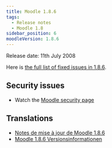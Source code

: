 ```yaml
---
title: Moodle 1.8.6
tags:
  - Release notes
  - Moodle 1.8
sidebar_position: 6
moodleVersion: 1.8.6
---
```

Release date: 11th July 2008

Here is [the full list of fixed issues in 1.8.6](http://moodle.atlassian.net/secure/ReleaseNote.jspa?version=10270&styleName=Html&projectId=10011).

## Security issues

- Watch the [Moodle security page](http://moodle.org/security)

## Translations

- [Notes de mise à jour de Moodle 1.8.6](https://docs.moodle.org/fr/Notes_de_mise_à_jour_de_Moodle_1.8.6)
- [Moodle 1.8.6 Versionsinformationen](https://docs.moodle.org/de/Moodle_1.8.6_Versionsinformationen)
